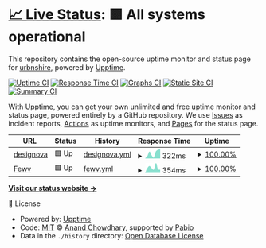 # [📈 Live Status](https://urbnshire.github.io/observability): <!--live status--> **🟩 All systems operational**

This repository contains the open-source uptime monitor and status page for [urbnshire](https://urbnshire.github.io/observability), powered by [Upptime](https://github.com/upptime/upptime).

[![Uptime CI](https://github.com/urbnshire/observability/workflows/Uptime%20CI/badge.svg)](https://github.com/urbnshire/observability/actions?query=workflow%3A%22Uptime+CI%22)
[![Response Time CI](https://github.com/urbnshire/observability/workflows/Response%20Time%20CI/badge.svg)](https://github.com/urbnshire/observability/actions?query=workflow%3A%22Response+Time+CI%22)
[![Graphs CI](https://github.com/urbnshire/observability/workflows/Graphs%20CI/badge.svg)](https://github.com/urbnshire/observability/actions?query=workflow%3A%22Graphs+CI%22)
[![Static Site CI](https://github.com/urbnshire/observability/workflows/Static%20Site%20CI/badge.svg)](https://github.com/urbnshire/observability/actions?query=workflow%3A%22Static+Site+CI%22)
[![Summary CI](https://github.com/urbnshire/observability/workflows/Summary%20CI/badge.svg)](https://github.com/urbnshire/observability/actions?query=workflow%3A%22Summary+CI%22)

With [Upptime](https://upptime.js.org), you can get your own unlimited and free uptime monitor and status page, powered entirely by a GitHub repository. We use [Issues](https://github.com/urbnshire/observability/issues) as incident reports, [Actions](https://github.com/urbnshire/observability/actions) as uptime monitors, and [Pages](https://urbnshire.github.io/observability) for the status page.

<!--start: status pages-->
<!-- This summary is generated by Upptime (https://github.com/upptime/upptime) -->
<!-- Do not edit this manually, your changes will be overwritten -->
<!-- prettier-ignore -->
| URL | Status | History | Response Time | Uptime |
| --- | ------ | ------- | ------------- | ------ |
| <img alt="" src="https://icons.duckduckgo.com/ip3/designova.netlify.app.ico" height="13"> [designova](https://designova.netlify.app/) | 🟩 Up | [designova.yml](https://github.com/urbnshire/observability/commits/HEAD/history/designova.yml) | <details><summary><img alt="Response time graph" src="./graphs/designova/response-time-week.png" height="20"> 322ms</summary><br><a href="https://urbnshire.github.io/observability/history/designova"><img alt="Response time 191" src="https://img.shields.io/endpoint?url=https%3A%2F%2Fraw.githubusercontent.com%2Furbnshire%2Fobservability%2FHEAD%2Fapi%2Fdesignova%2Fresponse-time.json"></a><br><a href="https://urbnshire.github.io/observability/history/designova"><img alt="24-hour response time 559" src="https://img.shields.io/endpoint?url=https%3A%2F%2Fraw.githubusercontent.com%2Furbnshire%2Fobservability%2FHEAD%2Fapi%2Fdesignova%2Fresponse-time-day.json"></a><br><a href="https://urbnshire.github.io/observability/history/designova"><img alt="7-day response time 322" src="https://img.shields.io/endpoint?url=https%3A%2F%2Fraw.githubusercontent.com%2Furbnshire%2Fobservability%2FHEAD%2Fapi%2Fdesignova%2Fresponse-time-week.json"></a><br><a href="https://urbnshire.github.io/observability/history/designova"><img alt="30-day response time 191" src="https://img.shields.io/endpoint?url=https%3A%2F%2Fraw.githubusercontent.com%2Furbnshire%2Fobservability%2FHEAD%2Fapi%2Fdesignova%2Fresponse-time-month.json"></a><br><a href="https://urbnshire.github.io/observability/history/designova"><img alt="1-year response time 191" src="https://img.shields.io/endpoint?url=https%3A%2F%2Fraw.githubusercontent.com%2Furbnshire%2Fobservability%2FHEAD%2Fapi%2Fdesignova%2Fresponse-time-year.json"></a></details> | <details><summary><a href="https://urbnshire.github.io/observability/history/designova">100.00%</a></summary><a href="https://urbnshire.github.io/observability/history/designova"><img alt="All-time uptime 99.68%" src="https://img.shields.io/endpoint?url=https%3A%2F%2Fraw.githubusercontent.com%2Furbnshire%2Fobservability%2FHEAD%2Fapi%2Fdesignova%2Fuptime.json"></a><br><a href="https://urbnshire.github.io/observability/history/designova"><img alt="24-hour uptime 100.00%" src="https://img.shields.io/endpoint?url=https%3A%2F%2Fraw.githubusercontent.com%2Furbnshire%2Fobservability%2FHEAD%2Fapi%2Fdesignova%2Fuptime-day.json"></a><br><a href="https://urbnshire.github.io/observability/history/designova"><img alt="7-day uptime 100.00%" src="https://img.shields.io/endpoint?url=https%3A%2F%2Fraw.githubusercontent.com%2Furbnshire%2Fobservability%2FHEAD%2Fapi%2Fdesignova%2Fuptime-week.json"></a><br><a href="https://urbnshire.github.io/observability/history/designova"><img alt="30-day uptime 100.00%" src="https://img.shields.io/endpoint?url=https%3A%2F%2Fraw.githubusercontent.com%2Furbnshire%2Fobservability%2FHEAD%2Fapi%2Fdesignova%2Fuptime-month.json"></a><br><a href="https://urbnshire.github.io/observability/history/designova"><img alt="1-year uptime 99.68%" src="https://img.shields.io/endpoint?url=https%3A%2F%2Fraw.githubusercontent.com%2Furbnshire%2Fobservability%2FHEAD%2Fapi%2Fdesignova%2Fuptime-year.json"></a></details>
| <img alt="" src="https://icons.duckduckgo.com/ip3/fewv.dev.ico" height="13"> [Fewv](https://fewv.dev/) | 🟩 Up | [fewv.yml](https://github.com/urbnshire/observability/commits/HEAD/history/fewv.yml) | <details><summary><img alt="Response time graph" src="./graphs/fewv/response-time-week.png" height="20"> 354ms</summary><br><a href="https://urbnshire.github.io/observability/history/fewv"><img alt="Response time 265" src="https://img.shields.io/endpoint?url=https%3A%2F%2Fraw.githubusercontent.com%2Furbnshire%2Fobservability%2FHEAD%2Fapi%2Ffewv%2Fresponse-time.json"></a><br><a href="https://urbnshire.github.io/observability/history/fewv"><img alt="24-hour response time 218" src="https://img.shields.io/endpoint?url=https%3A%2F%2Fraw.githubusercontent.com%2Furbnshire%2Fobservability%2FHEAD%2Fapi%2Ffewv%2Fresponse-time-day.json"></a><br><a href="https://urbnshire.github.io/observability/history/fewv"><img alt="7-day response time 354" src="https://img.shields.io/endpoint?url=https%3A%2F%2Fraw.githubusercontent.com%2Furbnshire%2Fobservability%2FHEAD%2Fapi%2Ffewv%2Fresponse-time-week.json"></a><br><a href="https://urbnshire.github.io/observability/history/fewv"><img alt="30-day response time 310" src="https://img.shields.io/endpoint?url=https%3A%2F%2Fraw.githubusercontent.com%2Furbnshire%2Fobservability%2FHEAD%2Fapi%2Ffewv%2Fresponse-time-month.json"></a><br><a href="https://urbnshire.github.io/observability/history/fewv"><img alt="1-year response time 265" src="https://img.shields.io/endpoint?url=https%3A%2F%2Fraw.githubusercontent.com%2Furbnshire%2Fobservability%2FHEAD%2Fapi%2Ffewv%2Fresponse-time-year.json"></a></details> | <details><summary><a href="https://urbnshire.github.io/observability/history/fewv">100.00%</a></summary><a href="https://urbnshire.github.io/observability/history/fewv"><img alt="All-time uptime 99.99%" src="https://img.shields.io/endpoint?url=https%3A%2F%2Fraw.githubusercontent.com%2Furbnshire%2Fobservability%2FHEAD%2Fapi%2Ffewv%2Fuptime.json"></a><br><a href="https://urbnshire.github.io/observability/history/fewv"><img alt="24-hour uptime 100.00%" src="https://img.shields.io/endpoint?url=https%3A%2F%2Fraw.githubusercontent.com%2Furbnshire%2Fobservability%2FHEAD%2Fapi%2Ffewv%2Fuptime-day.json"></a><br><a href="https://urbnshire.github.io/observability/history/fewv"><img alt="7-day uptime 100.00%" src="https://img.shields.io/endpoint?url=https%3A%2F%2Fraw.githubusercontent.com%2Furbnshire%2Fobservability%2FHEAD%2Fapi%2Ffewv%2Fuptime-week.json"></a><br><a href="https://urbnshire.github.io/observability/history/fewv"><img alt="30-day uptime 99.91%" src="https://img.shields.io/endpoint?url=https%3A%2F%2Fraw.githubusercontent.com%2Furbnshire%2Fobservability%2FHEAD%2Fapi%2Ffewv%2Fuptime-month.json"></a><br><a href="https://urbnshire.github.io/observability/history/fewv"><img alt="1-year uptime 99.99%" src="https://img.shields.io/endpoint?url=https%3A%2F%2Fraw.githubusercontent.com%2Furbnshire%2Fobservability%2FHEAD%2Fapi%2Ffewv%2Fuptime-year.json"></a></details>

<!--end: status pages-->

[**Visit our status website →**](https://urbnshire.github.io/observability)

📄 License

- Powered by: [Upptime](https://github.com/upptime/upptime)
- Code: [MIT](./LICENSE) © [Anand Chowdhary](https://anandchowdhary.com), supported by [Pabio](https://pabio.com)
- Data in the `./history` directory: [Open Database License](https://opendatacommons.org/licenses/odbl/1-0/)
